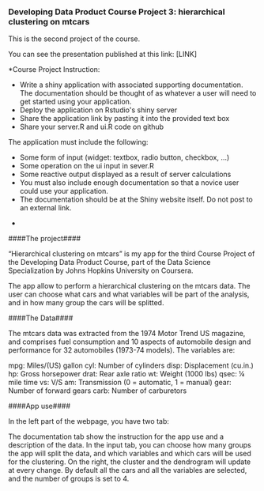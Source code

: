 ### Developing Data Product Course Project 3: hierarchical clustering on mtcars

This is the second project of the course.

You can see the presentation published at this link:
[LINK]

*Course Project Instruction:  
- Write a shiny application with associated supporting documentation. The documentation should be thought of as whatever a user will need to get started using your application.  
- Deploy the application on Rstudio's shiny server  
- Share the application link by pasting it into the provided text box  
- Share your server.R and ui.R code on github  

The application must include the following:  
- Some form of input (widget: textbox, radio button, checkbox, ...)
- Some operation on the ui input in sever.R
- Some reactive output displayed as a result of server calculations
- You must also include enough documentation so that a novice user could use your application.
- The documentation should be at the Shiny website itself. Do not post to an external link.
*


####The project####

“Hierarchical clustering on mtcars” is my app for the third Course Project of the Developing Data Product Course, part of the Data Science Specialization by Johns Hopkins University on Coursera.  

The app allow to perform a hierarchical clustering on the mtcars data.
The user can choose what cars and what variables will be part of the analysis, and in how many group the cars will be splitted.  


####The Data####

The mtcars data was extracted from the 1974 Motor Trend US magazine, and comprises fuel consumption and 10 aspects of automobile design and performance for 32 automobiles (1973-74 models).
The variables are:

mpg: Miles/(US) gallon
cyl: Number of cylinders
disp: Displacement (cu.in.)
hp: Gross horsepower
drat: Rear axle ratio
wt: Weight (1000 lbs)
qsec: ¼ mile time
vs: V/S
am: Transmission (0 = automatic, 1 = manual)
gear: Number of forward gears
carb: Number of carburetors


####App use####

In the left part of the webpage, you have two tab:

The documentation tab show the instruction for the app use and a description of the data.
In the input tab, you can choose how many groups the app will split the data, and which variables and which cars will be used for the clustering.
On the right, the cluster and the dendrogram will update at every change.
By default all the cars and all the variables are selected, and the number of groups is set to 4.
